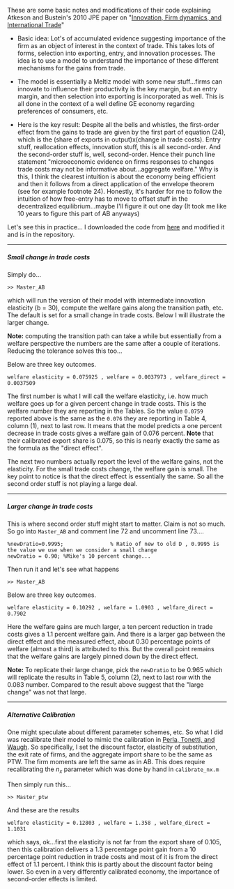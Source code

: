 These are some basic notes and modifications of their code explaining Atkeson and Bustein's 2010 JPE paper on "[Innovation, Firm dynamics, and International Trade](http://www.econ.ucla.edu/arielb/innovation.pdf)"

- Basic idea: Lot's of accumulated evidence suggesting importance of the firm as an object of interest in the context of trade. This takes lots of forms, selection into exporting, entry, and innovation processes. The idea is to use a model to understand the importance of these different mechanisms for the gains from trade.

- The model is essentially a Meltiz model with some new stuff...firms can innovate to influence their productivity is the key margin, but an entry margin, and then selection into exporting is incorporated as well. This is all done in the context of a well define GE economy regarding preferences of consumers, etc.

- Here is the key result: Despite all the bells and whistles, the first-order effect from the gains to trade are given by the first part of equation (24), which is the (share of exports in output)x(change in trade costs). Entry stuff, reallocation effects, innovation stuff, this is all second-order. And the second-order stuff is, well, second-order. Hence their punch line statement "microeconomic evidence on firms
responses to changes trade costs may not be informative about...aggregate welfare." Why is this, I think the clearest intuition is about the economy being efficient and then it follows from a direct application of the envelope theorem (see for example footnote 24). Honestly, it's harder for me to follow the intuition of how free-entry has to move to offset stuff in the decentralized equilibrium...maybe I'll figure it out one day (It took me like 10 years to figure this part of AB anyways)

Let's see this in practice... I downloaded the code from [here](http://www.econ.ucla.edu/arielb/innovcodes.zip) and modified it and is in the repository.

---
##### Small change in trade costs
Simply do...
```
>> Master_AB
```
which will run the version of their model with intermediate innovation elasticity (b = 30), compute the welfare gains along the transition path, etc. The default is set for a small change in trade costs. Below I will illustrate the larger change.

**Note:** computing the transition path can take a while but essentially from a welfare perspective the numbers are the same after a couple of iterations. Reducing the tolerance solves this too...

Below are three key outcomes.
```
welfare elasticity = 0.075925 , welfare = 0.0037973 , welfare_direct = 0.0037509
```
The first number is what I will call the welfare elasticity, i.e. how much welfare goes up for a given percent change in trade costs. This is the welfare number they are reporting in the Tables. So the value ``0.0759`` reported above is the same as the ``0.076`` they are reporting in Table 4, column (1), next to last row. It means that the model predicts a one percent decrease in trade costs gives a welfare gain of 0.076 percent. **Note** that their calibrated export share is 0.075, so this is nearly exactly the same as the formula as the "direct effect".

The next two numbers actually report the level of the welfare gains, not the elasticity. For the small trade costs change, the welfare gain is small. The key point to notice is that the direct effect is essentially the same. So all the second order stuff is not playing a large deal.

---

##### Larger change in trade costs

This is where second order stuff might start to matter. Claim is not so much. So go into ``Master_AB`` and comment line 72 and uncomment line 73....
```
%newDratio=0.9995;               % Ratio of new to old D , 0.9995 is the value we use when we consider a small change
newDratio = 0.90; %Mike's 10 percent change...
```
Then run it and let's see what happens
```
>> Master_AB
```
Below are three key outcomes.
```
welfare elasticity = 0.10292 , welfare = 1.0903 , welfare_direct = 0.7902
```
Here the welfare gains are much larger, a ten percent reduction in trade costs gives a 1.1 percent welfare gain. And there is a larger gap between the direct effect and the measured effect, about 0.30 percentage points of welfare (almost a third) is attributed to this. But the overall point remains that the welfare gains are largely pinned down by the direct effect.

**Note:** To replicate their large change, pick the ``newDratio`` to be 0.965 which will replicate the results in Table 5, column (2), next to last row with the 0.083 number. Compared to the result above suggest that the "large change" was not that large.

---

##### Alternative Calibration

One might speculate about different parameter schemes, etc. So what I did was recalibrate their model to mimic the calibration in [Perla, Tonetti, and Waugh](https://www.waugheconomics.com/uploads/2/2/5/6/22563786/ptw.pdf). So specifically, I set the discount factor, elasticity of substitution, the exit rate of firms, and the aggregate import share to be the same as PTW. The firm moments are left the same as in AB. This does require recalibrating the $n_x$ parameter which was done by hand in ``calibrate_nx.m``

Then simply run this...
```
>> Master_ptw
```
And these are the results
```
welfare elasticity = 0.12803 , welfare = 1.358 , welfare_direct = 1.1031
```
which says, ok...first the elasticity is not far from the export share of 0.105, then this calibration delivers a 1.3 percentage point gain from a 10 percentage point reduction in trade costs and most of it is from the direct effect of 1.1 percent. I think this is partly about the discount factor being lower. So even in a very differently calibrated economy, the importance of second-order effects is limited.
